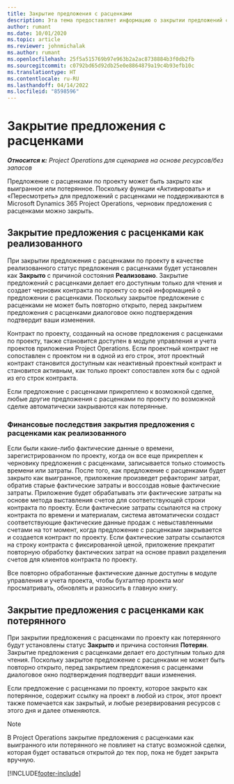 ```yaml
---
title: Закрытие предложения с расценками
description: Эта тема предоставляет информацию о закрытии предложений с расценками в Project Operations.
author: rumant
ms.date: 10/01/2020
ms.topic: article
ms.reviewer: johnmichalak
ms.author: rumant
ms.openlocfilehash: 25f5a515769b97e963b2a2ac8738884b3f0db2fb
ms.sourcegitcommit: c0792bd65d92db25e0e8864879a19c4b93efb10c
ms.translationtype: HT
ms.contentlocale: ru-RU
ms.lasthandoff: 04/14/2022
ms.locfileid: "8598596"
---
```

# <a name="close-a-quote"></a>Закрытие предложения с расценками

_**Относится к:** Project Operations для сценариев на основе ресурсов/без запасов_

Предложение с расценками по проекту может быть закрыто как выигранное или потерянное. Поскольку функции «Активировать» и «Пересмотреть» для предложений с расценками не поддерживаются в Microsoft Dynamics 365 Project Operations, черновик предложения с расценками можно закрыть.

## <a name="close-a-quote-as-won"></a>Закрытие предложения с расценками как реализованного

При закрытии предложения с расценками по проекту в качестве реализованного статус предложения с расценками будет установлен как **Закрыто** с причиной состояния **Реализовано**. Закрытие предложений с расценками делает его доступным только для чтения и создает черновик контракта по проекту со всей информацией о предложении с расценками. Поскольку закрытое предложение с расценками не может быть повторно открыто, перед закрытием предложения с расценками диалоговое окно подтверждения подтвердит ваши изменения.

Контракт по проекту, созданный на основе предложения с расценками по проекту, также становится доступен в модуле управления и учета проектов приложения Project Operations. Если проектный контракт не сопоставлен с проектом ни в одной из его строк, этот проектный контракт становится доступным как неактивный проектный контракт и становится активным, как только проект сопоставлен хотя бы с одной из его строк контракта.

Если предложение с расценками прикреплено к возможной сделке, любые другие предложения с расценками по проекту по возможной сделке автоматически закрываются как потерянные.

### <a name="financial-impact-of-closing-a-quote-as-won"></a>Финансовые последствия закрытия предложения с расценками как реализованного

Если были какие-либо фактические данные о времени, зарегистрированном по проекту, когда он все еще прикреплен к черновику предложения с расценками, записывается только стоимость времени или затраты. После того, как предложение с расценками будет закрыто как выигранное, приложение произведет рефакторинг затрат, обратив старые фактические затраты и воссоздав новые фактические затраты. Приложение будет обрабатывать эти фактические затраты на основе метода выставления счетов для соответствующей строки контракта по проекту. Если фактические затраты ссылаются на строку контракта по времени и материалам, система автоматически создаст соответствующие фактические данные продаж с невыставленными счетами на тот момент, когда предложение с расценками закрывается и создается контракт по проекту. Если фактические затраты ссылаются на строку контракта с фиксированной ценой, приложение прекратит повторную обработку фактических затрат на основе правил разделения счетов для клиентов контракта по проекту.

Все повторно обработанные фактические данные доступны в модуле управления и учета проекта, чтобы бухгалтер проекта мог просматривать, обновлять и разносить в главную книгу. 

## <a name="close-a-quote-as-lost"></a>Закрытие предложения с расценками как потерянного

При закрытии предложения с расценками по проекту как потерянного будут установлены статус **Закрыто** и причина состояния **Потерян**. Закрытие предложения с расценками делает его доступным только для чтения. Поскольку закрытое предложение с расценками не может быть повторно открыто, перед закрытием предложения с расценками диалоговое окно подтверждения подтвердит ваши изменения.

Если предложение с расценками по проекту, которое закрыто как потерянное, содержит ссылку на проект в любой из строк, этот проект также помечается как закрытый, и любые резервирования ресурсов с этого дня и далее отменяются.

> [!NOTE]
> В Project Operations закрытие предложения с расценками как выигранного или потерянного не повлияет на статус возможной сделки, которая будет оставаться открытой до тех пор, пока не будет закрыта вручную.


[!INCLUDE[footer-include](../includes/footer-banner.md)]